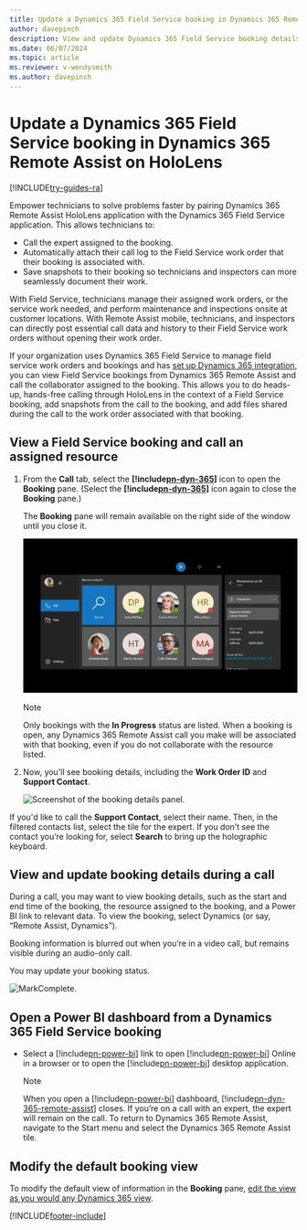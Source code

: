 ```yaml
---
title: Update a Dynamics 365 Field Service booking in Dynamics 365 Remote Assist on HoloLens
author: davepinch
description: View and update Dynamics 365 Field Service booking details from Dynamics 365 Remote Assist on HoloLens.
ms.date: 06/07/2024
ms.topic: article
ms.reviewer: v-wendysmith
ms.author: davepinch
---
```


# Update a Dynamics 365 Field Service booking in Dynamics 365 Remote Assist on HoloLens

[!INCLUDE[try-guides-ra](../includes/try-guides-ra.md)]

Empower technicians to solve problems faster by pairing Dynamics 365 Remote Assist HoloLens application with the Dynamics 365 Field Service application. This allows technicians to:

- Call the expert assigned to the booking.
- Automatically attach their call log to the Field Service work order that their booking is associated with.
- Save snapshots to their booking so technicians and inspectors can more seamlessly document their work.

With Field Service, technicians manage their assigned work orders, or the service work needed, and perform maintenance and inspections onsite at customer locations. With Remote Assist mobile, technicians, and inspectors can directly post essential call data and history to their Field Service work orders without opening their work order. 

If your organization uses Dynamics 365 Field Service to manage field service work orders and bookings and has [set up Dynamics 365 integration](./mobile-app/fs-integration.md), you can view Field Service bookings from Dynamics 365 Remote Assist and call the collaborator assigned to the booking. This allows you to do heads-up, hands-free calling through HoloLens in the context of a Field Service booking, add snapshots from the call to the booking, and add files shared during the call to the work order associated with that booking.

## View a Field Service booking and call an assigned resource

1.  From the **Call** tab, select the **[!include[pn-dyn-365](../includes/pn-dyn-365.md)]** icon to open the **Booking** pane. (Select the **[!include[pn-dyn-365](../includes/pn-dyn-365.md)]** icon again to close the **Booking** pane.)  
      
    The **Booking** pane will remain available on the right side of the window until you close it.
    
    ![Screenshot of the active bookings panel that appears on HoloLens.](media/07.01-dynamics-booking.png "ViewBookings")
    
    > [!Note]
    > Only bookings with the **In Progress** status are listed. When a booking is open, any Dynamics 365 Remote Assist call you make will be associated with that booking, even if you do not collaborate with the resource listed.
    
2.  Now, you'll see booking details, including the **Work Order ID** and **Support Contact**. 

       ![Screenshot of the booking details panel.](media/RAHL_SelectedBooking.PNG)    

If you'd like to call the **Support Contact**, select their name. Then, in the filtered contacts list, select the tile for the expert. If you don’t see the contact you’re looking for, select **Search** to bring up the holographic keyboard.  
      
    
## View and update booking details during a call

During a call, you may want to view booking details, such as the start and end time of the booking, the resource assigned to the booking, and a Power BI link to relevant data. To view the booking, select Dynamics (or say, “Remote Assist, Dynamics”). 

Booking information is blurred out when you’re in a video call, but remains visible during an audio-only call.

You may update your booking status.

![MarkComplete.](media/RAHL_MarkComplete.PNG "MarkComplete")

## Open a Power BI dashboard from a Dynamics 365 Field Service booking

-   Select a [!include[pn-power-bi](../includes/pn-power-bi.md)] link to open [!include[pn-power-bi](../includes/pn-power-bi.md)] Online in a browser or to open the
    [!include[pn-power-bi](../includes/pn-power-bi.md)] desktop application.
    
    > [!NOTE]
    > When you open a [!include[pn-power-bi](../includes/pn-power-bi.md)] dashboard, [!include[pn-dyn-365-remote-assist](../includes/pn-dyn-365-remote-assist.md)] closes. If you’re on a call with an expert, the expert will remain on the call. To return to Dynamics 365 Remote Assist, navigate to the Start menu and select the Dynamics 365 Remote Assist tile. 
    

## Modify the default booking view

To modify the default view of information in the **Booking** pane, [edit the view as
you would any Dynamics 365 view](/dynamics365/customer-engagement/customize/create-and-edit-views).



[!INCLUDE[footer-include](../includes/footer-banner.md)]
